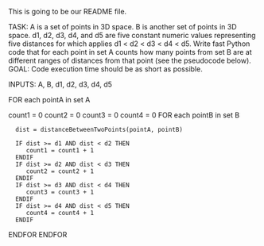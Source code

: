This is going to be our README file.

TASK: A is a set of points in 3D space. B is another set of points in 3D space. d1, d2, d3, d4, and d5 are five constant numeric values representing five distances for which applies d1 < d2 < d3 < d4 < d5. Write fast Python code that for each point in set A counts how many points from set B are at different ranges of distances from that point (see the pseudocode below). GOAL: Code execution time should be as short as possible.

INPUTS: A, B, d1, d2, d3, d4, d5

FOR each pointA in set A

count1 = 0
count2 = 0
count3 = 0
count4 = 0
FOR each pointB in set B

      dist = distanceBetweenTwoPoints(pointA, pointB)

      IF dist >= d1 AND dist < d2 THEN
         count1 = count1 + 1
      ENDIF
      IF dist >= d2 AND dist < d3 THEN
         count2 = count2 + 1
      ENDIF
      IF dist >= d3 AND dist < d4 THEN
         count3 = count3 + 1
      ENDIF
      IF dist >= d4 AND dist < d5 THEN
         count4 = count4 + 1
      ENDIF


ENDFOR
ENDFOR
